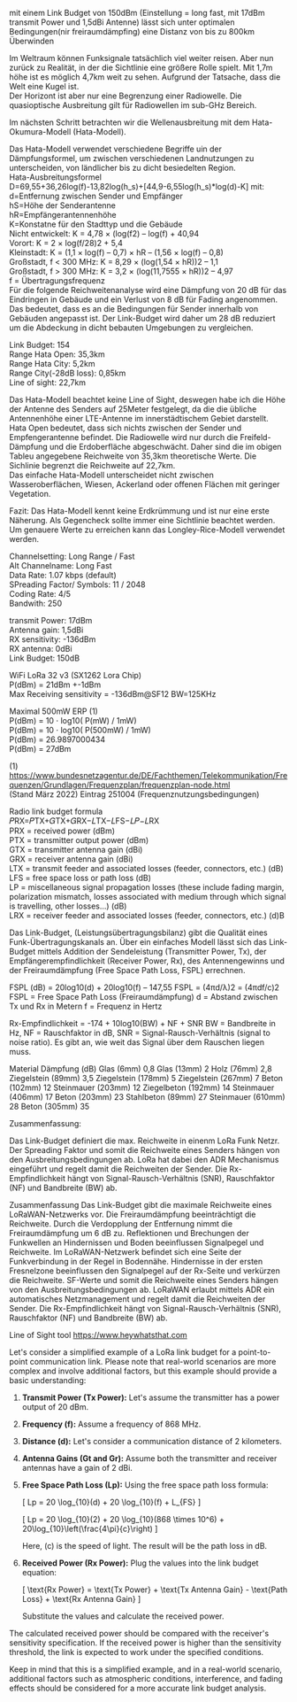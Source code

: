mit einem Link Budget von 150dBm (Einstellung = long fast, mit 17dBm transmit Power und 1,5dBi Antenne) lässt sich unter optimalen Bedingungen(nir freiraumdämpfing) eine Distanz von bis zu 800km Überwinden

Im Weltraum können Funksignale tatsächlich viel weiter reisen. Aber nun zurück zu Realität, in der die Sichtlinie eine größere Rolle spielt.
Mit 1,7m höhe ist es möglich 4,7km weit zu sehen. Aufgrund der Tatsache, dass die Welt eine Kugel ist.   
Der Horizont ist aber nur eine Begrenzung einer Radiowelle. Die quasioptische Ausbreitung gilt für Radiowellen im sub-GHz Bereich.

Im nächsten Schritt betrachten wir die Wellenausbreitung mit dem Hata-Okumura-Modell (Hata-Modell).

Das Hata-Modell verwendet verschiedene Begriffe uin der Dämpfungsformel, um zwischen verschiedenen Landnutzungen zu unterscheiden, von ländlicher bis zu dicht besiedelten Region.  
Hata-Ausbreitungsformel  
D=69,55+36,26log(f)-13,82log(h_s)+[44,9-6,55log(h_s)*log(d)-K]
mit:  
d=Entfernung zwischen Sender und Empfänger  
hS=Höhe der Senderantenne  
hR=Empfängerantennenhöhe  
K=Konstatne für den Stadttyp und die Gebäude  
Nicht entwickelt: K = 4,78 × (log(f2) – log(f) + 40,94  
Vorort: K = 2 × log(f/28)2 + 5,4  
Kleinstadt: K = (1,1 × log(f) – 0,7) × hR – (1,56 × log(f) – 0,8)  
Großstadt, f < 300 MHz: K = 8,29 × (log(1,54 × hR))2 – 1,1  
Großstadt, f > 300 MHz: K = 3,2 × (log(11,7555 × hR))2 – 4,97  
f = Übertragungsfrequenz  
Für die folgende Reichweitenanalyse wird eine Dämpfung von 20 dB für das Eindringen in Gebäude und ein Verlust von 8 dB für Fading angenommen. Das bedeutet, dass es an die Bedingungen für Sender innerhalb von Gebäuden angepasst ist. Der Link-Budget wird daher um 28 dB reduziert um die Abdeckung in dicht bebauten Umgebungen zu vergleichen.  

Link Budget: 154  
Range Hata Open: 35,3km  
Range Hata City: 5,2km  
Range City(-28dB loss): 0,85km  
Line of sight: 22,7km  

Das Hata-Modell beachtet keine Line of Sight, deswegen habe ich die Höhe der Antenne des Senders auf 25Meter festgelegt, da die die übliche Antennenhöhe einer LTE-Antenne im innerstädtischem Gebiet darstellt.  
Hata Open bedeutet, dass sich nichts zwischen der Sender und Empfengerantenne befindet. Die Radiowelle wird nur durch die Freifeld-Dämpfung und die Erdoberfläche abgeschwächt. Daher sind die im obigen Tableu angegebene Reichweite von 35,3km theoretische Werte. Die Sichlinie begrenzt die Reichweite auf 22,7km.  
Das einfache Hata-Modell unterscheidet nicht zwischen Wasseroberflächen, Wiesen, Ackerland oder offenen Flächen mit geringer Vegetation.

Fazit: Das Hata-Modell kennt keine Erdkrümmung und ist nur eine erste Näherung. Als Gegencheck sollte immer eine Sichtlinie beachtet werden. Um genauere Werte zu erreichen kann das Longley-Rice-Modell verwendet werden.

Channelsetting: Long Range / Fast  	
Alt Channelname: Long Fast  
Data Rate: 1.07 kbps (default)	  
SPreading Factor/ Symbols: 11 / 2048	  
Coding Rate: 4/5	  
Bandwith: 250	  

transmit Power: 17dBm    
Antenna gain: 1,5dBi  
RX sensitivity: -136dBm  
RX antenna: 0dBi  
Link Budget: 150dB  


WiFi LoRa 32 v3 (SX1262 Lora Chip)  
P(dBm) = 21dBm +-1dBm  
Max Receiving sensitivity = -136dBm@SF12 BW=125KHz

Maximal 500mW ERP  (1)  
P(dBm) = 10 ⋅ log10( P(mW) / 1mW)  
P(dBm) = 10 ⋅ log10( P(500mW) / 1mW)  
P(dBm) = 26.9897000434   
P(dBm) = 27dBm   


(1) https://www.bundesnetzagentur.de/DE/Fachthemen/Telekommunikation/Frequenzen/Grundlagen/Frequenzplan/frequenzplan-node.html  
(Stand März 2022) Eintrag 251004 (Frequenznutzungsbedingungen)





Radio link budget formula  
𝑃RX=𝑃TX+𝐺TX+𝐺RX−𝐿TX−𝐿FS−𝐿𝑃−𝐿RX  
PRX  = received power (dBm)  
PTX  = transmitter output power (dBm)  
GTX  = transmitter antenna gain (dBi)  
GRX  = receiver antenna gain (dBi)  
LTX  = transmit feeder and associated losses (feeder, connectors, etc.) (dB)  
LFS  = free space loss or path loss (dB)  
LP  = miscellaneous signal propagation losses (these include fading margin, polarization mismatch, losses associated with medium through which signal is travelling, other losses...) (dB)  
LRX  = receiver feeder and associated losses (feeder, connectors, etc.) (d)B  


Das Link-Budget, (Leistungsübertragungsbilanz) gibt die Qualität eines Funk-Übertragungskanals an.
Über ein einfaches Modell lässt sich das Link-Budget mittels Addition der Sendeleistung (Transmitter Power, Tx), der Empfängerempfindlichkeit (Receiver Power, Rx), des Antennengewinns und der Freiraumdämpfung (Free Space Path Loss, FSPL) errechnen.

FSPL (dB) = 20log10(d) + 20log10(f) – 147,55
FSPL = (4πd/λ)2 = (4πdf/c)2
FSPL = Free Space Path Loss (Freiraumdämpfung)
d = Abstand zwischen Tx und Rx in Metern
f = Frequenz in Hertz

Rx-Empfindlichkeit = -174 + 10log10(BW) + NF + SNR
BW = Bandbreite in Hz,
NF = Rauschfaktor in dB,
SNR = Signal-Rausch-Verhältnis (signal to noise ratio). Es gibt an, wie weit das Signal über
dem Rauschen liegen muss.

Material	Dämpfung (dB)
Glas (6mm)	0,8
Glas (13mm)	2
Holz (76mm)	2,8
Ziegelstein (89mm)	3,5
Ziegelstein (178mm)	5
Ziegelstein (267mm)	7
Beton (102mm)	12
Steinmauer (203mm)	12
Ziegelbeton (192mm)	14
Steinmauer (406mm)	17
Beton (203mm)	23
Stahlbeton (89mm)	27
Steinmauer (610mm)	28
Beton (305mm)	35


Zusammenfassung:

Das Link-Budget definiert die max. Reichweite in einenm LoRa Funk Netzr.
Der Spreading Faktor und somit die Reichweite eines Senders hängen von den Ausbreitungsbedingungen ab. LoRa hat dabei den ADR Mechanismus eingeführt und regelt damit die Reichweiten der Sender.
Die Rx-Empfindlichkeit hängt von Signal-Rausch-Verhältnis (SNR), Rauschfaktor (NF) und Bandbreite (BW) ab.

Zusammenfassung
Das Link-Budget gibt die maximale Reichweite eines LoRaWAN-Netzwerks vor.
Die Freiraumdämpfung beeinträchtigt die Reichweite. Durch die Verdopplung der Entfernung nimmt die Freiraumdämpfung um 6 dB zu.
Reflektionen und Brechungen der Funkwellen an Hindernissen und Boden beeinflussen Signalpegel und Reichweite. Im LoRaWAN-Netzwerk befindet sich eine Seite der Funkverbindung in der Regel in Bodennähe.
Hindernisse in der ersten Fresnelzone beeinflussen den Signalpegel auf der Rx-Seite und verkürzen die Reichweite.
SF-Werte und somit die Reichweite eines Senders hängen von den Ausbreitungsbedingungen ab. LoRaWAN erlaubt mittels ADR ein automatisches Netzmanagement und regelt damit die Reichweiten der Sender.
Die Rx-Empfindlichkeit hängt von Signal-Rausch-Verhältnis (SNR), Rauschfaktor (NF) und Bandbreite (BW) ab.

Line of Sight tool
https://www.heywhatsthat.com


Let's consider a simplified example of a LoRa link budget for a point-to-point communication link. Please note that real-world scenarios are more complex and involve additional factors, but this example should provide a basic understanding:

1. **Transmit Power (Tx Power):** Let's assume the transmitter has a power output of 20 dBm.

2. **Frequency (f):** Assume a frequency of 868 MHz.

3. **Distance (d):** Let's consider a communication distance of 2 kilometers.

4. **Antenna Gains (Gt and Gr):** Assume both the transmitter and receiver antennas have a gain of 2 dBi.

5. **Free Space Path Loss (Lp):** Using the free space path loss formula:

   \[ Lp = 20 \log_{10}(d) + 20 \log_{10}(f) + L_{FS} \]

   \[ Lp = 20 \log_{10}(2) + 20 \log_{10}(868 \times 10^6) + 20\log_{10}\left(\frac{4\pi}{c}\right) \]

   Here, \(c\) is the speed of light. The result will be the path loss in dB.

6. **Received Power (Rx Power):** Plug the values into the link budget equation:

   \[ \text{Rx Power} = \text{Tx Power} + \text{Tx Antenna Gain} - \text{Path Loss} + \text{Rx Antenna Gain} \]

   Substitute the values and calculate the received power.

The calculated received power should be compared with the receiver's sensitivity specification. If the received power is higher than the sensitivity threshold, the link is expected to work under the specified conditions.

Keep in mind that this is a simplified example, and in a real-world scenario, additional factors such as atmospheric conditions, interference, and fading effects should be considered for a more accurate link budget analysis.
